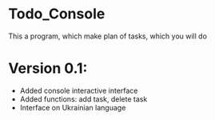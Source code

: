 # Todo_Console
This a program, which make plan of tasks, which you will do

# Version 0.1:
- Added console interactive interface
- Added functions: add task, delete task
- Interface on Ukrainian language
